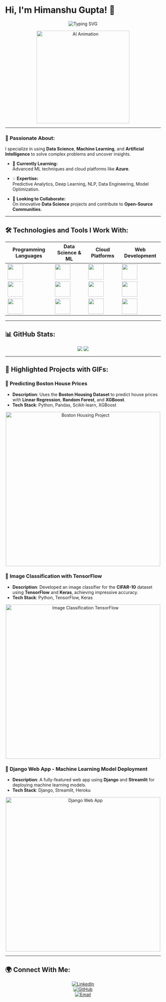 # Hi, I'm Himanshu Gupta! 👋

<p align="center">
  <img src="https://readme-typing-svg.demolab.com?font=Fira+Code&size=28&duration=4000&pause=1000&color=00FF85&background=000000&center=true&vCenter=true&width=600&lines=Hi,+I'm+Himanshu+Gupta!+👋;Data+Scientist+%7C+ML+Enthusiast+%7C+AI+Explorer;Let's+Build+the+Future+Together!" alt="Typing SVG">
</p>

<p align="center">
  <img src="https://media.giphy.com/media/3o7TKGeGt5WUQ2lhzW/giphy.gif" alt="AI Animation" width="300"/>
</p>

---

### 👀 **Passionate About:**
I specialize in using **Data Science**, **Machine Learning**, and **Artificial Intelligence** to solve complex problems and uncover insights.

- 🌱 **Currently Learning:**  
  Advanced ML techniques and cloud platforms like **Azure**.

- 💡 **Expertise:**  
  Predictive Analytics, Deep Learning, NLP, Data Engineering, Model Optimization.

- 🤝 **Looking to Collaborate:**  
  On innovative **Data Science** projects and contribute to **Open-Source Communities**.

---

## 🛠️ **Technologies and Tools I Work With:**

<div align="center">

| Programming Languages | Data Science & ML | Cloud Platforms | Web Development |
| --------------------- | ----------------- | --------------- | --------------- |
| <img src="https://img.icons8.com/nolan/64/python.png" width="50"/> | <img src="https://img.icons8.com/external-flatart-icons-outline-flatarticons/64/000000/external-pandas-coding-flatart-icons-outline-flatarticons.png" width="50"/> | <img src="https://img.icons8.com/color/64/azure.png" width="50"/> | <img src="https://img.icons8.com/external-tal-revivo-shadow-tal-revivo/64/000000/external-django-an-open-source-web-application-framework-written-in-python-logo-shadow-tal-revivo.png" width="50"/> |
| <img src="https://img.icons8.com/nolan/64/c-plus-plus.png" width="50"/> | <img src="https://img.icons8.com/color/64/numpy.png" width="50"/> | <img src="https://img.icons8.com/color/64/000000/google-cloud.png" width="50"/> | <img src="https://img.icons8.com/external-tal-revivo-color-tal-revivo/64/000000/external-streamlit-an-open-source-app-framework-in-python-logo-color-tal-revivo.png" width="50"/> |
| <img src="https://img.icons8.com/color/64/sql.png" width="50"/> | <img src="https://img.icons8.com/external-tal-revivo-color-tal-revivo/64/000000/external-scikit-learn-is-a-free-software-machine-learning-library-for-python-programming-logo-color-tal-revivo.png" width="50"/> | <img src="https://img.icons8.com/color/64/amazon-web-services.png" width="50"/> | <img src="https://img.icons8.com/nolan/64/flask.png" width="50"/> |
  
</div>

---

## 📊 **GitHub Stats**:

<div align="center">
  <img src="http://github-profile-summary-cards.vercel.app/api/cards/stats?username=Himansh9532&theme=radical" />
  <img src="http://github-profile-summary-cards.vercel.app/api/cards/productive-time?username=Himansh9532&theme=radical&utcOffset=8" />
</div>

---

## 🎥 **Highlighted Projects with GIFs**:

### 🔹 **Predicting Boston House Prices**
- **Description**: Uses the **Boston Housing Dataset** to predict house prices with **Linear Regression**, **Random Forest**, and **XGBoost**.
- **Tech Stack**: Python, Pandas, Scikit-learn, XGBoost  
<p align="center">
  <img src="https://media.giphy.com/media/3o7btYKGo0bKiNPy5C/giphy.gif" alt="Boston Housing Project" width="500"/>
</p>

### 🔹 **Image Classification with TensorFlow**
- **Description**: Developed an image classifier for the **CIFAR-10** dataset using **TensorFlow** and **Keras**, achieving impressive accuracy.
- **Tech Stack**: Python, TensorFlow, Keras  
<p align="center">
  <img src="https://media.giphy.com/media/l0Iy5fjHyedkA2aLC/giphy.gif" alt="Image Classification TensorFlow" width="500"/>
</p>

### 🔹 **Django Web App - Machine Learning Model Deployment**
- **Description**: A fully-featured web app using **Django** and **Streamlit** for deploying machine learning models.
- **Tech Stack**: Django, Streamlit, Heroku  
<p align="center">
  <img src="https://media.giphy.com/media/xT0GqSSY8xBKwdC0BW/giphy.gif" alt="Django Web App" width="500"/>
</p>

---

## 🌍 **Connect With Me:**

<div align="center">

[![LinkedIn](https://img.shields.io/badge/-LinkedIn-0077B5?logo=linkedin&logoColor=white&style=for-the-badge)](https://www.linkedin.com/in/himanshugupta9532/)  
[![GitHub](https://img.shields.io/badge/-GitHub-333333?logo=github&logoColor=white&style=for-the-badge)](https://github.com/Himansh9532)  
[![Email](https://img.shields.io/badge/Email-D14836?logo=gmail&logoColor=white&style=for-the-badge)](mailto:himanshugupta95326@gmail.com)

</div>
